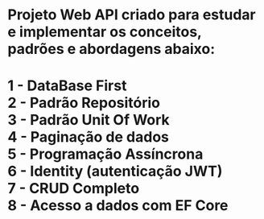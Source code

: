 <h1> Projeto Web API criado para estudar e implementar os conceitos, padrões e abordagens abaixo: <h1/>
<p>
1 - DataBase First <br>
2 - Padrão Repositório <br>
3 - Padrão Unit Of Work <br>
4 - Paginação de dados <br>
5 - Programação Assíncrona <br>
6 - Identity (autenticação JWT) <br>
7 - CRUD Completo  <br>
8 - Acesso a dados com EF Core <br>
<p/>
